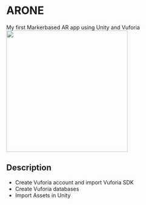 # ARONE
My first Markerbased AR app using Unity and Vuforia <br>
<img src="https://github.com/Alexart1995/ARONE/blob/main/ARONE%20-%20SampleScene%20-%20Android%20-%20Unity%202020.3.22f1%20Personal%20_DX11_%202022-04-22%2021-25-54%20(online-video-cutter.com).gif" width="320" height="320">
## Description
- Create Vuforia account and import Vuforia SDK
- Create Vuforia databases
- Import Assets in Unity

